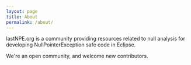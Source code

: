 ```yaml
---
layout: page
title: About
permalink: /about/
---
```


lastNPE.org is a community providing resources related to null analysis for developing NullPointerException safe code in Eclipse.

We're an open community, and welcome new contributors.
